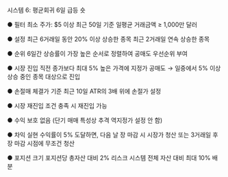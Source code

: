시스템 6: 평균회귀 6일 급등 숏

● 필터
최소 주가: $5 이상
최근 50일 기준 일평균 거래금액 ≥ 1,000만 달러

● 설정
최근 6거래일 동안 20% 이상 상승한 종목
최근 2거래일 연속 상승한 종목

● 순위
6일간 상승률이 가장 높은 순서로 정렬하여 공매도 우선순위 부여

● 시장 진입
직전 종가보다 최대 5% 높은 가격에 지정가 공매도
→ 일중에서 5% 이상 상승 중인 종목 대상으로 진입

● 손절매
체결가 기준 최근 10일 ATR의 3배 위에 손절가 설정

● 시장 재진입
조건 충족 시 재진입 가능

● 수익 보호
없음 (단기 매매 특성상 추격 역지정가 설정 안 함)

● 차익 실현
수익률이 5% 도달하면, 다음 날 장 마감 시 시장가 청산
또는 3거래일 후 장 마감 시점에 무조건 청산

● 포지션 크기
포지션당 총자산 대비 2% 리스크
시스템 전체 자산 대비 최대 10% 배분

